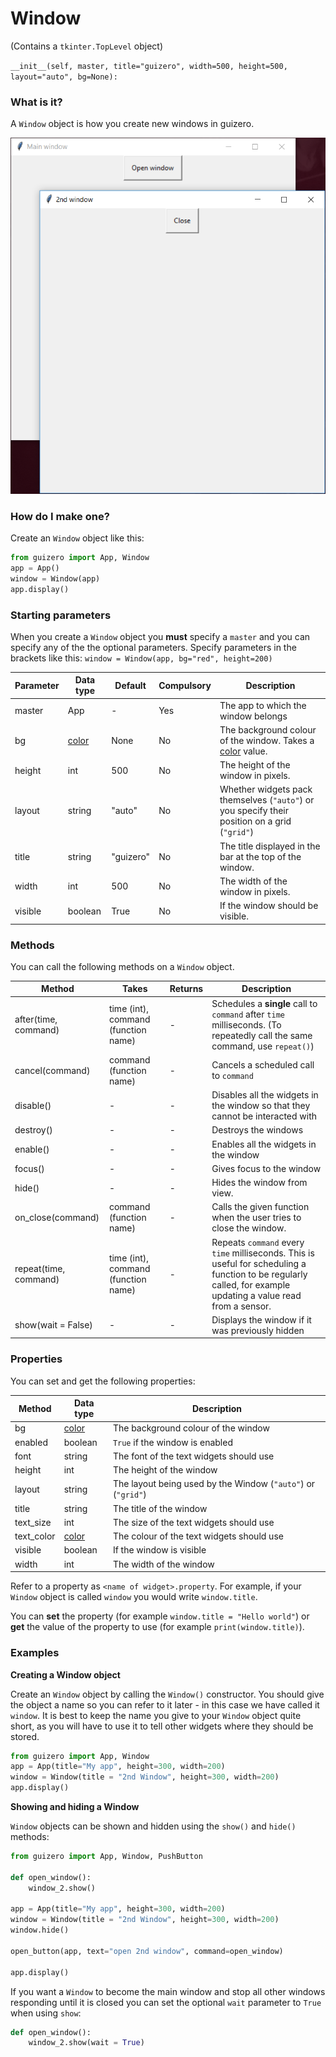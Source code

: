 # Window

(Contains a `tkinter.TopLevel` object)

`__init__(self, master, title="guizero", width=500, height=500, layout="auto", bg=None):`

### What is it?
A `Window` object is how you create new windows in guizero.

![Window](images/window.png)

### How do I make one?

Create an `Window` object like this:

```python
from guizero import App, Window
app = App()
window = Window(app)
app.display()
```

### Starting parameters

When you create a `Window` object you **must** specify a `master` and you can specify any of the the optional parameters. Specify parameters in the brackets like this: `window = Window(app, bg="red", height=200)`

| Parameter | Data type | Default | Compulsory | Description                         |
| --------- | --------- | ------- | ---------- | -------------------------|
| master    | App  | - | Yes       | The app to which the window belongs |
| bg    | [color](colors.md)    | None  | No         | The background colour of the window. Takes a [color](colors.md) value. |
| height    | int       | 500     | No         | The height of the window in pixels. |
| layout    | string    | "auto"  | No         | Whether widgets pack themselves (`"auto"`) or you specify their position on a grid (`"grid"`) |
| title     | string    | "guizero" | No       | The title displayed in the bar at the top of the window. |
| width     | int       | 500     | No         | The width of the window in pixels.  |
| visible   | boolean   | True    | No         | If the window should be visible.  |

### Methods

You can call the following methods on a `Window` object.

| Method        | Takes     | Returns    | Description                |
| ------------- | --------- | ---------- | -------------------------- |
| after(time, command)   | time (int), command (function name)   | -          | Schedules a **single** call to `command` after `time` milliseconds. (To repeatedly call the same command, use `repeat()`)  |
| cancel(command)   | command (function name) | -          | Cancels a scheduled call to `command`    |
| disable()  | - | -          | Disables all the widgets in the window so that they cannot be interacted with   |
| destroy()   | -  | -          | Destroys the windows    |
| enable()  | -  | -          | Enables all the widgets in the window   |
| focus()  | -  | -          | Gives focus to the window  |
| hide()  | -   | -          | Hides the window from view.  |
| on_close(command)   | command (function name)         | -          | Calls the given function when the user tries to close the window.      |
| repeat(time, command)  | time (int), command (function name)  | -          | Repeats `command` every `time` milliseconds. This is useful for scheduling a function to be regularly called, for example updating a value read from a sensor.   |
| show(wait = False)  | - | -          | Displays the window if it was previously hidden |

### Properties

You can set and get the following properties:

| Method        | Data type   | Description                |
| ------------- | ----------- | -------------------------- |
| bg            | [color](colors.md)      | The background colour of the window   |
| enabled       | boolean     | `True` if the window is enabled |
| font          | string      | The font of the text widgets should use |
| height        | int         | The height of the window   |
| layout        | string      | The layout being used by the Window (`"auto"`) or (`"grid"`) |
| title         | string      | The title of the window    |
| text_size     | int         | The size of the text widgets should use |
| text_color    | [color](colors.md)      | The colour of the text widgets should use  |
| visible       | boolean     | If the window is visible |
| width         | int         | The width of the window    |


Refer to a property as `<name of widget>.property`. For example, if your `Window` object is called `window` you would write `window.title`.

You can **set** the property (for example `window.title = "Hello world"`) or **get** the value of the property to use (for example `print(window.title)`).

### Examples

**Creating a Window object**

Create an `Window` object by calling the `Window()` constructor. You should give the object a name so you can refer to it later - in this case we have called it `window`. It is best to keep the name you give to your `Window` object quite short, as you will have to use it to tell other widgets where they should be stored.


```python
from guizero import App, Window
app = App(title="My app", height=300, width=200)
window = Window(title = "2nd Window", height=300, width=200)
app.display()
```

**Showing and hiding a Window**

`Window` objects can be shown and hidden using the `show()` and `hide()` methods:

```python
from guizero import App, Window, PushButton

def open_window():
    window_2.show()

app = App(title="My app", height=300, width=200)
window = Window(title = "2nd Window", height=300, width=200)
window.hide()

open_button(app, text="open 2nd window", command=open_window)

app.display()
```

If you want a `Window` to become the main window and stop all other windows responding until it is closed you can set the optional `wait` parameter to `True` when using `show`:

```python
def open_window():
    window_2.show(wait = True)
```

